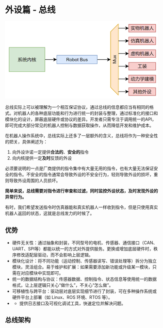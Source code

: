 # 外设篇 - 总线

![图 1](images/有外设内核.png)  

总线实际上可以被理解为一个相互保证协议，通过总线的信息都应当有相同的格式。对机器人的各种底层功能和行为进行统一的封装与整理，通过标准化的接口和模块化的设计，屏蔽底层硬件或协议的差异。开发者只需专注于调用统一的API，即可完成大部分常见的机器人控制与数据获取操作，从而降低开发和维护成本。

在机器人操作系统中，总线实际上还多了一层额外的含义，总线将作为一种安全性的把关，具体阐述为：

1. 向外设许诺一定提供**合法的**、**安全的**指令
2. 向内核提供一定**及时**反馈的外设

必须要说明的一点是厂商提供的指令集中有大量无用的指令，也有大量无法保证安全的指令。不安全的指令通常会导致外设的不安全行为，轻则导致外设的损坏，重则导致外设周围的人员损坏。

**简单来说，总线需要对指令进行审查和过滤，同时监控外设状态，及时发现外设的异常行为。**

有时，我们希望发送指令时仿真器能和真实机器人一样收到指令，但是只使用真实机器人返回的状态，这就是总线发力的时候了。

## 优势

* 硬件无关性：通过抽象和封装，不同型号的电机、传感器、通信接口（CAN、UART、SPI等）都能以统一的方式对外提供服务。更换或增加底层硬件时，秩序修改适配层驱动，而不会影响上层逻辑。
* 模块化设计：将不同功能（运动控制、传感器读写、错误处理等）拆分为独立模块，灵活组合。易于维护和扩展：如果需要添加新功能或升级某一模块，只需在对应模块中实现即可。
* 统一的数据结构与协议：传感器数据、控制指令、状态信息等使用统一的数据格式，让上层逻辑只关心“做什么”，不关心“怎么做”。
* 可移植性与跨平台：驱动层对底层实现细节进行了封装，可在多种操作系统或硬件平台上部署（如 Linux、ROS 环境、RTOS 等）。
* * 提供日志接口及可视化调试工具，快速定位并解决问题。

## 总线架构
